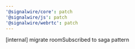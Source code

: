 ```yaml
---
'@signalwire/core': patch
'@signalwire/js': patch
'@signalwire/webrtc': patch
---
```


[internal] migrate roomSubscribed to saga pattern
